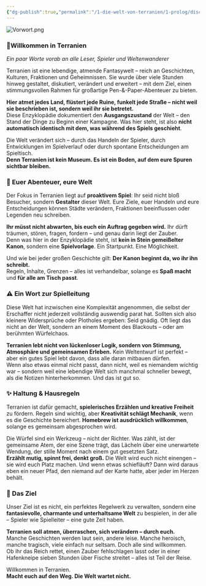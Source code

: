 ```yaml
---
{"dg-publish":true,"permalink":"/1-die-welt-von-terranien/1-prolog/disclaimer-and-vorwort/","tags":["gardenEntry"]}
---
```






![Vorwort.png](/img/user/4%20Dateien/Vorwort.png)

### 🏰Willkommen in Terranien

_Ein paar Worte vorab an alle Leser, Spieler und Weltenwanderer_

Terranien ist eine lebendige, atmende Fantasywelt – reich an Geschichten, Kulturen, Fraktionen und Geheimnissen. Sie wurde über viele Stunden hinweg gestaltet, diskutiert, verändert und erweitert – mit dem Ziel, einen stimmungsvollen Rahmen für großartige Pen-&-Paper-Abenteuer zu bieten.

**Hier atmet jedes Land, flüstert jede Ruine, funkelt jede Straße – nicht weil sie beschrieben ist, sondern weil ihr sie betretet.**  
Diese Enzyklopädie dokumentiert den **Ausgangszustand** der Welt – den Stand der Dinge zu Beginn einer Kampagne. Was hier steht, ist also **nicht automatisch identisch mit dem, was während des Spiels geschieht**.

Die Welt verändert sich – durch das Handeln der Spieler, durch Entwicklungen im Spielverlauf oder durch spontane Entscheidungen am Spieltisch.  
**Denn Terranien ist kein Museum. Es ist ein Boden, auf dem eure Spuren sichtbar bleiben.**

### 🎲 Euer Abenteuer, eure Welt

Der Fokus in Terranien liegt auf **proaktivem Spiel**: Ihr seid nicht bloß Besucher, sondern **Gestalter** dieser Welt. Eure Ziele, euer Handeln und eure Entscheidungen können Städte verändern, Fraktionen beeinflussen oder Legenden neu schreiben.

**Ihr müsst nicht abwarten, bis euch ein Auftrag gegeben wird.** Ihr dürft träumen, stören, fragen, fordern – und genau darin liegt der Zauber.  
Denn was hier in der Enzyklopädie steht, ist **kein in Stein gemeißelter Kanon**, sondern eine **Spielvorlage**. Ein Startpunkt. Eine Möglichkeit.

Und wie bei jeder großen Geschichte gilt: **Der Kanon beginnt da, wo ihr ihn schreibt.**  
Regeln, Inhalte, Grenzen – alles ist verhandelbar, solange es **Spaß macht** und **für alle am Tisch passt**.

### ⚠️ Ein Wort zur Spielleitung

Diese Welt hat inzwischen eine Komplexität angenommen, die selbst der Erschaffer nicht jederzeit vollständig auswendig parat hat. Sollten sich also kleinere Widersprüche oder Plotholes ergeben: Seid gnädig. Oft liegt das nicht an der Welt, sondern an einem Moment des Blackouts – oder am berühmten Würfelchaos.

**Terranien lebt nicht von lückenloser Logik, sondern von Stimmung, Atmosphäre und gemeinsamen Erleben.** Kein Weltentwurf ist perfekt – aber ein gutes Spiel lebt davon, dass alle daran mitbauen dürfen.  
Wenn also etwas einmal nicht passt, dann nicht, weil es niemandem wichtig war – sondern weil eine lebendige Welt sich manchmal schneller bewegt, als die Notizen hinterherkommen. Und das ist gut so.

### ✨ Haltung & Hausregeln

Terranien ist dafür gemacht, **spielerisches Erzählen und kreative Freiheit** zu fördern. Regeln sind wichtig, aber **Kreativität schlägt Mechanik**, wenn es die Geschichte bereichert. **Homebrew ist ausdrücklich willkommen**, solange es gemeinsam abgesprochen wird.

Die Würfel sind ein Werkzeug – nicht der Richter. Was zählt, ist der gemeinsame Atem, der eine Szene trägt, das Lächeln über eine unerwartete Wendung, der stille Moment nach einem gut gesetzten Satz.  
**Erzählt mutig, spinnt frei, denkt groß.** Die Welt wird euch nicht einengen – sie wird euch Platz machen. Und wenn etwas schiefläuft? Dann wird daraus eben ein neuer Pfad, den niemand auf der Karte hatte, aber jeder im Herzen behält.

### 🧭 Das Ziel

Unser Ziel ist es nicht, ein perfektes Regelwerk zu verwalten, sondern eine **fantasievolle, charmante und unterhaltsame Welt** zu bespielen, in der alle – Spieler wie Spielleiter – eine gute Zeit haben.

**Terranien soll atmen, überraschen, sich verändern – durch euch.**  
Manche Geschichten werden laut sein, andere leise. Manche heroisch, manche tragisch, viele einfach nur seltsam. Doch alle sind willkommen.  
Ob ihr das Reich rettet, einen Zauber fehlschlagen lasst oder in einer Hafenkneipe sieben Stunden über Fische streitet – alles ist Teil der Reise.

Willkommen in Terranien.  
**Macht euch auf den Weg. Die Welt wartet nicht.**